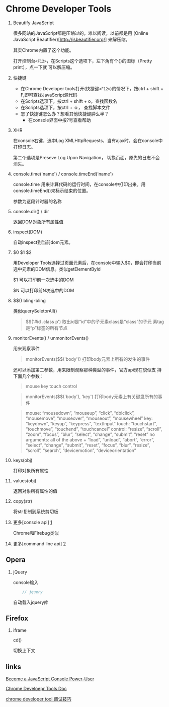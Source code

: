 Chrome Developer Tools
======

1. Beautify JavaScript

    很多网站的JavaScript都是压缩过的，难以阅读，以前都是用
    (Online JavaScript Beautifier)[http://jsbeautifier.org/]
    来解压缩。
    
    其实Chrome内置了这个功能。
    
    打开控制台`<F12>`，在Scripts这个选项下，左下角有个{}的图标（Pretty print），点一下就
    可以解压缩。

1. 快捷键
    * 在Chrome Developer tools打开(快捷键`<F12>`)的情况下，按ctrl + shift + F,即可查找JavaScript源代码
    * 在Scripts选项下，按ctrl + shift + o，查找函数名
    * 在Scripts选项下，按ctrl + ｏ， 查找脚本文件
    * 忘了快捷键怎么办？想看其他快捷键肿么半？
        * 在console界面中按?号查看帮助

1. XHR

    在console右键，选中Log XMLHttpRequests，当有ajax时，会在console中
    打印日志。
    
    第二个选项是Preseve Log Upon Navigation， 切换页面，原先的日志不会
    消失。

2. console.time('name') / console.timeEnd('name')    

    console.time 用来计算代码的运行时间，在console中打印出来。用
    console.timeEnd()来标示结束的位置。
    
    参数为这段计时器的名称

3. console.dir() / dir

    返回DOM对象所有属性值
    
4. inspect(DOM)

    自动inspect到当前dom元素。

5. $0 $1 $2

    用Developer Tools选择过页面元素后，在console中输入$0，即会打印当前
    选中元素的DOM信息。类似getElementById
    
    $1 可以打印前一次选中的DOM
    
    $N 可以打印前N次选中的DOM

6. $$() bling-bling 

    类似querySeletorAll()
    
    >$$('#id .class p') 取出id是“id”中的子元素class是“class”的子元
    素tag是“p”标签的所有节点

7. monitorEvents() / unmonitorEvents()

    用来观察事件
    
    >monitorEvents($$('body')) 打印body元素上所有的发生的事件
    
    还可以添加第二参数，用来限制观察那种类型的事件，官方api现在貌似支
    持下面几个参数：
    
    > mouse key touch control
    
    > monitorEvents($$('body'), 'key') 打印body元素上有关键盘所有的事件

    > mouse:  “mousedown”, “mouseup”, “click”, “dblclick”, “mousemove”, “mouseover”, “mouseout”, “mousewheel” 
    > key: “keydown”, “keyup”, “keypress”, “textInput”
    > touch:  “touchstart”, “touchmove”, “touchend”, “touchcancel”
    > control:  “resize”, “scroll”, “zoom”, “focus”, “blur”, “select”, “change”, “submit”, “reset”
    > no arguments: all of the above + “load”, “unload”, “abort”, “error”, “select”, “change”, “submit”, “reset”, “focus”, “blur”, “resize”, “scroll”, “search”, “devicemotion”, “deviceorientation”

8. keys(obj) 

    打印对象所有属性

9. values(obj) 

    返回对象所有属性的值

10. copy(str)

    将str复制到系统剪切板
    
11. 更多[console api] [1]

    Chrome和Firebug类似


12. 更多[command line api] [2]


## Opera

1. jQuery    

    console输入
    ``` javascript
        // jquery 
    ```
    自动载入jquery库

## Firefox

1. iframe

    cd()
    
    切换上下文

## links

[Become a JavaScript Console Power-User](https://www.youtube.com/watch?feature=player_embedded&v=4mf_yNLlgic#!)

[Chrome Develoepr Tools Doc](https://developers.google.com/chrome-developer-tools/docs/overview)

[chrome developer tool 调试技巧](http://ued.taobao.com/blog/2012/06/03/debug-with-chrome-dev-tool/)

[1]: http://getfirebug.com/wiki/index.php/Console_API#console.trace.28.29 "Console APi"

[2]: http://getfirebug.com/wiki/index.php/Command_Line_API      "Command Line Api"
